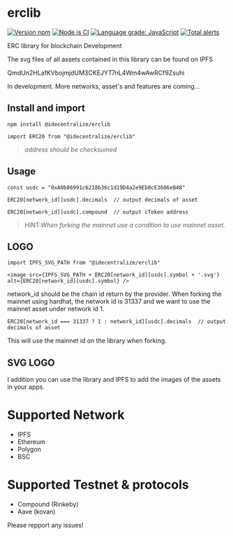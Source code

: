 # erclib
[![Version npm](https://img.shields.io/npm/v/@idecentralize/erclib.svg?logo=npm)](https://www.npmjs.com/package/@idecentralize/erclib)
[![Node.js CI](https://github.com/Madeindreams/erclib/actions/workflows/node.js.yml/badge.svg)](https://github.com/Madeindreams/erclib/actions/workflows/node.js.yml)
[![Language grade: JavaScript](https://img.shields.io/lgtm/grade/javascript/g/Madeindreams/erclib.svg?logo=lgtm&logoWidth=18)](https://lgtm.com/projects/g/Madeindreams/erclib/context:javascript)
[![Total alerts](https://img.shields.io/lgtm/alerts/g/Madeindreams/erclib.svg?logo=lgtm&logoWidth=18)](https://lgtm.com/projects/g/Madeindreams/erclib/alerts/)



ERC library for blockchain Development

The svg files of all assets contained in this library can be found on IPFS

QmdUn2HLafKVbojmjdUM3CKEJYT7nL4Wm4wAwRCf9Zsuhi

In development. More networks, asset's and features are coming...

## Install and import

```npm install @idecentralize/erclib```

```import ERC20 from "@idecentralize/erclib"```

> *address should be checksumed*

## Usage

```const usdc = "0xA0b86991c6218b36c1d19D4a2e9Eb0cE3606eB48"```

```ERC20[network_id][usdc].decimals  // output decimals of asset```

```ERC20[network_id][usdc].compound  // output cToken address```

> HINT:*When forking the mainnet use a condition to use mainnet asset.*


## LOGO

```import IPFS_SVG_PATH from "@idecentralize/erclib"```


```<image src={IPFS_SVG_PATH + ERC20[network_id][usdc].symbol + '.svg'} alt={ERC20[network_id][usdc].symbol} />```

network_id should be the chain id return by the provider.
When forking the mainnet using hardhat, the network id is 31337 and we want to use the mainnet asset under network id 1.


```ERC20[network_id === 31337 ? 1 : network_id][usdc].decimals  // output decimals of asset```

This will use the mainnet id on the library when forking.

## SVG LOGO

I addition you can use the library and IPFS to add the images of the assets in your apps.






# Supported Network
- IPFS
- Ethereum
- Polygon
- BSC

# Supported Testnet & protocols

- Compound (Rinkeby)
- Aave (kovan)


Please repport any issues!


